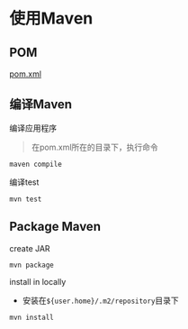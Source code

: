 # 使用Maven

## POM

[pom.xml](Maven_Pom_Xml.md)

## 编译Maven

编译应用程序

> 在pom.xml所在的目录下，执行命令

```shell
maven compile
```

编译test

```shell
mvn test
```

## Package Maven

create JAR

```shell
mvn package
```

install in locally

- 安装在`${user.home}/.m2/repository`目录下

```shell
mvn install
```